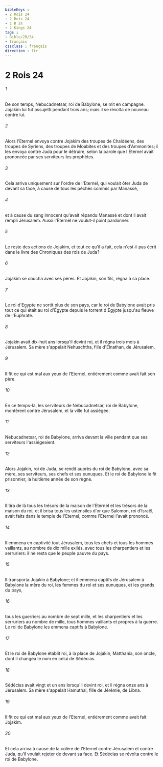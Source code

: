 ```yaml
---
bibleKeys : 
- 2 Rois 24
- 2 Rois 24
- 2 R 24
- 2 Kings 24
tags : 
- Bible/2R/24
- français
cssclass : français
direction : ltr
---
```


# 2 Rois 24

###### 1
De son temps, Nebucadnetsar, roi de Babylone, se mit en campagne. Jojakim lui fut assujetti pendant trois ans; mais il se révolta de nouveau contre lui.
###### 2
Alors l'Eternel envoya contre Jojakim des troupes de Chaldéens, des troupes de Syriens, des troupes de Moabites et des troupes d'Ammonites; il les envoya contre Juda pour le détruire, selon la parole que l'Eternel avait prononcée par ses serviteurs les prophètes.
###### 3
Cela arriva uniquement sur l'ordre de l'Eternel, qui voulait ôter Juda de devant sa face, à cause de tous les péchés commis par Manassé,
###### 4
et à cause du sang innocent qu'avait répandu Manassé et dont il avait rempli Jérusalem. Aussi l'Eternel ne voulut-il point pardonner.
###### 5
Le reste des actions de Jojakim, et tout ce qu'il a fait, cela n'est-il pas écrit dans le livre des Chroniques des rois de Juda?
###### 6
Jojakim se coucha avec ses pères. Et Jojakin, son fils, régna à sa place.
###### 7
Le roi d'Egypte ne sortit plus de son pays, car le roi de Babylone avait pris tout ce qui était au roi d'Egypte depuis le torrent d'Egypte jusqu'au fleuve de l'Euphrate.
###### 8
Jojakin avait dix-huit ans lorsqu'il devint roi, et il régna trois mois à Jérusalem. Sa mère s'appelait Nehuschtha, fille d'Elnathan, de Jérusalem.
###### 9
Il fit ce qui est mal aux yeux de l'Eternel, entièrement comme avait fait son père.
###### 10
En ce temps-là, les serviteurs de Nebucadnetsar, roi de Babylone, montèrent contre Jérusalem, et la ville fut assiégée.
###### 11
Nebucadnetsar, roi de Babylone, arriva devant la ville pendant que ses serviteurs l'assiégeaient.
###### 12
Alors Jojakin, roi de Juda, se rendit auprès du roi de Babylone, avec sa mère, ses serviteurs, ses chefs et ses eunuques. Et le roi de Babylone le fit prisonnier, la huitième année de son règne.
###### 13
Il tira de là tous les trésors de la maison de l'Eternel et les trésors de la maison du roi; et il brisa tous les ustensiles d'or que Salomon, roi d'Israël, avait faits dans le temple de l'Eternel, comme l'Eternel l'avait prononcé.
###### 14
Il emmena en captivité tout Jérusalem, tous les chefs et tous les hommes vaillants, au nombre de dix mille exilés, avec tous les charpentiers et les serruriers: il ne resta que le peuple pauvre du pays.
###### 15
Il transporta Jojakin à Babylone; et il emmena captifs de Jérusalem à Babylone la mère du roi, les femmes du roi et ses eunuques, et les grands du pays,
###### 16
tous les guerriers au nombre de sept mille, et les charpentiers et les serruriers au nombre de mille, tous hommes vaillants et propres à la guerre. Le roi de Babylone les emmena captifs à Babylone.
###### 17
Et le roi de Babylone établit roi, à la place de Jojakin, Matthania, son oncle, dont il changea le nom en celui de Sédécias.
###### 18
Sédécias avait vingt et un ans lorsqu'il devint roi, et il régna onze ans à Jérusalem. Sa mère s'appelait Hamuthal, fille de Jérémie, de Libna.
###### 19
Il fit ce qui est mal aux yeux de l'Eternel, entièrement comme avait fait Jojakim.
###### 20
Et cela arriva à cause de la colère de l'Eternel contre Jérusalem et contre Juda, qu'il voulait rejeter de devant sa face. Et Sédécias se révolta contre le roi de Babylone.
